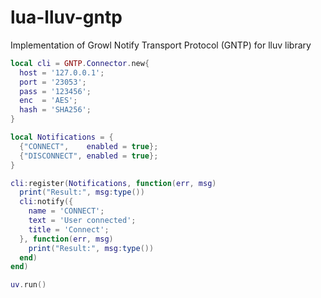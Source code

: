 # lua-lluv-gntp
Implementation of Growl Notify Transport Protocol (GNTP) for lluv library

```Lua
local cli = GNTP.Connector.new{
  host = '127.0.0.1';
  port = '23053';
  pass = '123456';
  enc  = 'AES';
  hash = 'SHA256';
}

local Notifications = {
  {"CONNECT",    enabled = true};
  {"DISCONNECT", enabled = true};
}

cli:register(Notifications, function(err, msg)
  print("Result:", msg:type())
  cli:notify({
    name = 'CONNECT';
    text = 'User connected';
    title = 'Connect';
  }, function(err, msg)
    print("Result:", msg:type())
  end)
end)

uv.run()
```